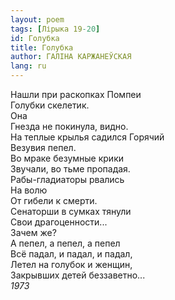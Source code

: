 ```yaml
---
layout: poem
tags: [Лірыка 19-20]
id: Голубка
title: Голубка
author: ГАЛІНА КАРЖАНЕЎСКАЯ
lang: ru
---
```



Нашли при раскопках Помпеи  
Голубки скелетик.  
Она  
Гнезда не покинула, видно.  
На теплые крылья садился Горячий  
Везувия пепел.  
Во мраке безумные крики  
Звучали, во тьме пропадая.  
Рабы-гладиаторы рвались  
На волю  
От гибели к смерти.  
Сенаторши в сумках тянули  
Свои драгоценности...  
Зачем же?  
А пепел, а пепел, а пепел  
Всё падал, и падал, и падал,  
Летел на голубок и женщин,  
Закрывших детей беззаветно...  
*1973*  
